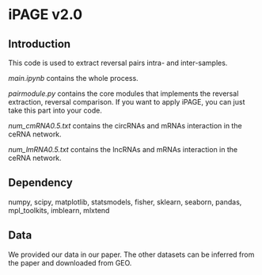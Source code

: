 # iPAGE v2.0
## Introduction
This code is used to extract reversal pairs intra- and inter-samples.

*main.ipynb* contains the whole process.

*pairmodule.py* contains the core modules that implements the reversal extraction, reversal comparison. If you want to apply iPAGE, you can just take this part into your code.

*num_cmRNA0.5.txt* contains the circRNAs and mRNAs interaction in the ceRNA network.

*num_lmRNA0.5.txt* contains the lncRNAs and mRNAs interaction in the ceRNA network.


## Dependency
numpy, scipy, matplotlib, statsmodels, fisher, sklearn, seaborn, pandas, mpl_toolkits, imblearn, mlxtend

## Data
We provided our data in our paper. The other datasets can be inferred from the paper and downloaded from GEO.
